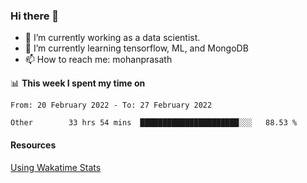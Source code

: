 ### Hi there 👋

- 🔭 I’m currently working as a data scientist.
- 🌱 I’m currently learning tensorflow, ML, and MongoDB
- 📫 How to reach me: mohanprasath

📊 **This week I spent my time on**
<!--START_SECTION:waka-->

```text
From: 20 February 2022 - To: 27 February 2022

Other        33 hrs 54 mins  ██████████████████████░░░   88.53 %
```

<!--END_SECTION:waka-->

#### Resources
[Using Wakatime Stats](https://github.com/marketplace/actions/waka-readme)
